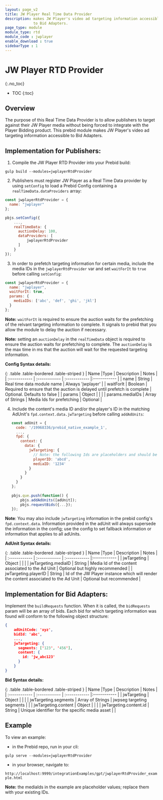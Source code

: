 ```yaml
---
layout: page_v2
title: JW Player Real Time Data Provider
description: makes JW Player's video ad targeting information accessible 
             to Bid Adapters.
page_type: module
module_type: rtd
module_code : jwplayer
enable_download : true
sidebarType : 1
---
```


# JW Player RTD Provider
{:.no_toc}

* TOC
{:toc}

## Overview

The purpose of this Real Time Data Provider is to allow publishers to target against their JW Player media without 
being forced to integrate with the Player Bidding product. This prebid module makes JW Player's video ad targeting information accessible 
to Bid Adapters.

## Implementation for Publishers:

1) Compile the JW Player RTD Provider into your Prebid build:

`gulp build --modules=jwplayerRtdProvider`

2) Publishers must register JW Player as a Real Time Data provider by using `setConfig` to load a Prebid Config containing a `realTimeData.dataProviders` array:

```javascript
const jwplayerRtdProvider = {
  name: "jwplayer"
};

pbjs.setConfig({
    ...,
    realTimeData: {
      auctionDelay: 100,
      dataProviders: [
          jwplayerRtdProvider
      ]
    }
});
``` 

3) In order to prefetch targeting information for certain media, include the media IDs in the `jwplayerRtdProvider` var and set `waitForIt` to `true` before calling `setConfig`:

```javascript
const jwplayerRtdProvider = {
  name: "jwplayer",
  waitForIt: true,
  params: {
    mediaIDs: ['abc', 'def', 'ghi', 'jkl']
  }
};
```
**Note:** `waitForIt` is required to ensure the auction waits for the prefetching of the relvant targeting information to complete. It signals to prebid that you allow the module to delay the auction if necessary.

**Note:** setting an `auctionDelay` in the `realTimeData` object is required to ensure the auction waits for prefetching to complete. The `auctionDelay` is the max time in ms that the auction will wait for the requested targeting information.

**Config Syntax details:**

{: .table .table-bordered .table-striped }
| Name  |Type | Description   | Notes  |
| :------------ | :------------ | :------------ |:------------ |
| name | String | Real time data module name | Always 'jwplayer' |
| waitForIt | Boolean | Required to ensure that the auction is delayed until prefetch is complete | Optional. Defaults to false |
| params | Object | | |
| params.mediaIDs | Array of Strings | Media Ids for prefetching | Optional |

4) Include the content's media ID and/or the player's ID in the matching AdUnit's `fpd.context.data.jwTargeting` before calling `addAdUnits`:

```javascript
   const adUnit = {
     code: '/19968336/prebid_native_example_1',
     ...,
     fpd: {
       context: {
         data: {
           jwTargeting: {
             // Note: the following Ids are placeholders and should be replaced with your Ids.
             playerID: 'abcd',
             mediaID: '1234'
           }
         }
       }
     }
   };
   
   pbjs.que.push(function() {
       pbjs.addAdUnits([adUnit]);
       pbjs.requestBids({...});
   });
```
**Note**: You may also include `jwTargeting` information in the prebid config's `fpd.context.data`. Information provided in the adUnit will always supersede the information in the config; use the config to set fallback information or information that applies to all adUnits.

**AdUnit Syntax details:**

{: .table .table-bordered .table-striped }
| Name  |Type | Description   | Notes  |
| :------------ | :------------ | :------------ |:------------ |
| jwTargeting | Object | | |
| jwTargeting.mediaID | String | Media Id of the content associated to the Ad Unit | Optional but highly recommended |
| jwTargeting.playerID | String | Id of the JW Player instance which will render the content associated to the Ad Unit | Optional but recommended |

## Implementation for Bid Adapters:

Implement the `buildRequests` function. When it is called, the `bidRequests` param will be an array of bids.
Each bid for which targeting information was found will conform to the following object structure:

```json
{
    adUnitCode: 'xyz',
    bidId: 'abc',
    ...,
    jwTargeting: {
      segments: ['123', '456'],
      content: {
        id: 'jw_abc123'
      }
    }
}
```
  
**Bid Syntax details:**

{: .table .table-bordered .table-striped }
| Name  |Type | Description   | Notes  |
| :------------ | :------------ | :------------ |:------------ |
| jwTargeting | Object | | |
| jwTargeting.segments | Array of Strings | jwpseg targeting segments | |
| jwTargeting.content | Object | | |
| jwTargeting.content.id | String | Unique identifier for the specific media asset | |
  
## Example

To view an example:
 
- in the Prebid repo, run in your cli:

`gulp serve --modules=jwplayerRtdProvider`

- in your browser, navigate to:

`http://localhost:9999/integrationExamples/gpt/jwplayerRtdProvider_example.html`

**Note:** the mediaIds in the example are placeholder values; replace them with your existing IDs.